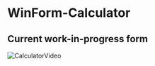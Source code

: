 # WinForm-Calculator

## Current work-in-progress form
![CalculatorVideo](https://user-images.githubusercontent.com/24930067/163232831-dbf0f5ff-0235-43db-9bba-4a2771bc8730.gif)

